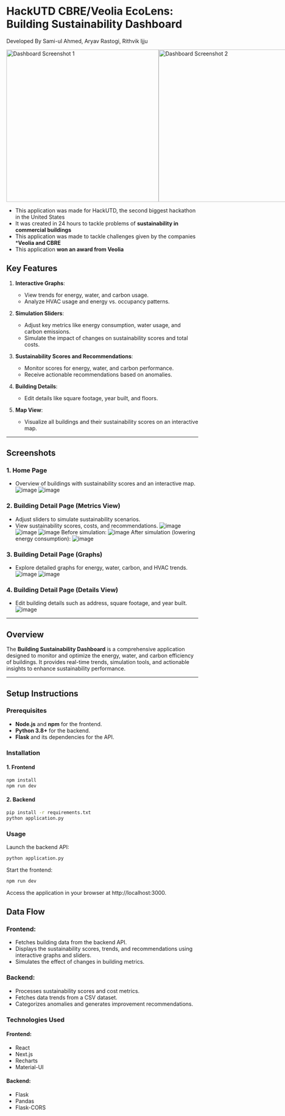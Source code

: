# HackUTD CBRE/Veolia EcoLens: Building Sustainability Dashboard
Developed By Sami-ul Ahmed, Aryav Rastogi, Rithvik Ijju
<br/>
<div style="display: flex; justify-content: space-around; align-items: center;">
  <img src="https://github.com/user-attachments/assets/042f770b-d414-45a4-a898-f02a96b07375" alt="Dashboard Screenshot 1" width="400"/>
  <img src="https://github.com/user-attachments/assets/0ab2ebc8-bc62-4c84-be7f-d37969dc280f" alt="Dashboard Screenshot 2" width="400"/>
</div>

- This application was made for HackUTD, the second biggest hackathon in the United States
- It was created in 24 hours to tackle problems of **sustainability in commercial buildings**
- This application was made to tackle challenges given by the companies ***Veolia and CBRE**
- This application **won an award from Veolia**

## Key Features
1. **Interactive Graphs**:
   - View trends for energy, water, and carbon usage.
   - Analyze HVAC usage and energy vs. occupancy patterns.

2. **Simulation Sliders**:
   - Adjust key metrics like energy consumption, water usage, and carbon emissions.
   - Simulate the impact of changes on sustainability scores and total costs.

3. **Sustainability Scores and Recommendations**:
   - Monitor scores for energy, water, and carbon performance.
   - Receive actionable recommendations based on anomalies.

4. **Building Details**:
   - Edit details like square footage, year built, and floors.

5. **Map View**:
   - Visualize all buildings and their sustainability scores on an interactive map.

---

## Screenshots

### 1. **Home Page**
- Overview of buildings with sustainability scores and an interactive map.
![image](https://github.com/user-attachments/assets/2ed4588b-7f02-4ee3-b9bb-0c3f7f4bc606)
![image](https://github.com/user-attachments/assets/41506162-46a5-45ee-8661-a9a0be8758bf)


### 2. **Building Detail Page (Metrics View)**
- Adjust sliders to simulate sustainability scenarios.
- View sustainability scores, costs, and recommendations.
![image](https://github.com/user-attachments/assets/4f11d2cd-0eb7-4990-b55f-198a02b8a6cb)
![image](https://github.com/user-attachments/assets/48606df9-d421-4237-820d-338938048595)
![image](https://github.com/user-attachments/assets/395a5238-efe3-4dbe-8b8f-9322694321ad)
Before simulation:
![image](https://github.com/user-attachments/assets/73354a08-cdcf-44f6-88f6-5ee21b42a9c3)
After simulation (lowering energy consumption):
![image](https://github.com/user-attachments/assets/15ac1349-e4b7-4899-a479-d86d8355cb3e)

### 3. **Building Detail Page (Graphs)**
- Explore detailed graphs for energy, water, carbon, and HVAC trends.
![image](https://github.com/user-attachments/assets/a3fd6557-afca-4650-902e-041d07167a45)
![image](https://github.com/user-attachments/assets/5c1525f6-1f47-40d7-b343-1a8dc9e015c1)

### 4. **Building Detail Page (Details View)**
- Edit building details such as address, square footage, and year built.
![image](https://github.com/user-attachments/assets/da40707a-7d68-4893-9b21-609b71279d40)

---

## Overview

The **Building Sustainability Dashboard** is a comprehensive application designed to monitor and optimize the energy, water, and carbon efficiency of buildings. It provides real-time trends, simulation tools, and actionable insights to enhance sustainability performance.

---

## Setup Instructions

### Prerequisites
- **Node.js** and **npm** for the frontend.
- **Python 3.8+** for the backend.
- **Flask** and its dependencies for the API.

### Installation

#### 1. Frontend
```bash
npm install
npm run dev
```
#### 2. Backend
```bash
pip install -r requirements.txt
python application.py
```
### Usage
Launch the backend API:
```bash
python application.py
```
Start the frontend:
```bash
npm run dev
```
Access the application in your browser at http://localhost:3000.

## Data Flow
### Frontend:
- Fetches building data from the backend API.
- Displays the sustainability scores, trends, and recommendations using interactive graphs and sliders.
- Simulates the effect of changes in building metrics.

### Backend:
- Processes sustainability scores and cost metrics.
- Fetches data trends from a CSV dataset.
- Categorizes anomalies and generates improvement recommendations.

### Technologies Used
#### Frontend:
- React
- Next.js
- Recharts
- Material-UI

  
#### Backend:
- Flask
- Pandas
- Flask-CORS

